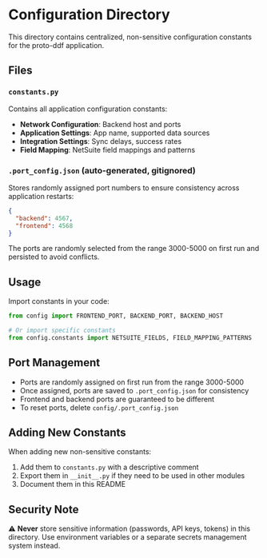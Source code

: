 # Configuration Directory

This directory contains centralized, non-sensitive configuration constants for the proto-ddf application.

## Files

### `constants.py`
Contains all application configuration constants:
- **Network Configuration**: Backend host and ports
- **Application Settings**: App name, supported data sources
- **Integration Settings**: Sync delays, success rates
- **Field Mapping**: NetSuite field mappings and patterns

### `.port_config.json` (auto-generated, gitignored)
Stores randomly assigned port numbers to ensure consistency across application restarts:
```json
{
  "backend": 4567,
  "frontend": 4568
}
```

The ports are randomly selected from the range 3000-5000 on first run and persisted to avoid conflicts.

## Usage

Import constants in your code:

```python
from config import FRONTEND_PORT, BACKEND_PORT, BACKEND_HOST

# Or import specific constants
from config.constants import NETSUITE_FIELDS, FIELD_MAPPING_PATTERNS
```

## Port Management

- Ports are randomly assigned on first run from the range 3000-5000
- Once assigned, ports are saved to `.port_config.json` for consistency
- Frontend and backend ports are guaranteed to be different
- To reset ports, delete `config/.port_config.json`

## Adding New Constants

When adding new non-sensitive constants:
1. Add them to `constants.py` with a descriptive comment
2. Export them in `__init__.py` if they need to be used in other modules
3. Document them in this README

## Security Note

⚠️ **Never** store sensitive information (passwords, API keys, tokens) in this directory.
Use environment variables or a separate secrets management system instead.

